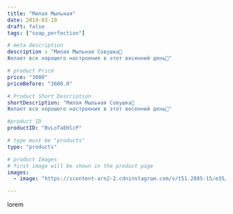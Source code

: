 ```yaml
---
title: "Милая Мыльная"
date: 2019-03-19
draft: false
tags: ["soap_perfection"]

# meta description
description : "Милая Мыльная Совушка🦉
Желает все хорошего настроения в этот весенний день💮"

# product Price
price: "3000"
priceBefore: "3600.0"

# Product Short Description
shortDescription: "Милая Мыльная Совушка🦉
Желает все хорошего настроения в этот весенний день💮"

#product ID
productID: "BvLoTaEHlcP"

# type must be "products"
type: "products"

# product Images
# first image will be shown in the product page
images:
  - image: "https://scontent-arn2-2.cdninstagram.com/v/t51.2885-15/e35/53109538_334612350525672_2736565158317208329_n.jpg?se=7&tp=1&_nc_ht=scontent-arn2-2.cdninstagram.com&_nc_cat=100&_nc_ohc=XpimDQCvUN0AX_AXmji&ccb=7-4&oh=fd007abed23131779f4612c623f0f085&oe=60846D64&ig_cache_key=MjAwMjg3MTcxNDgxMzIwNDIzOQ%3D%3D.2-ccb7-4"

---
```

lorem
